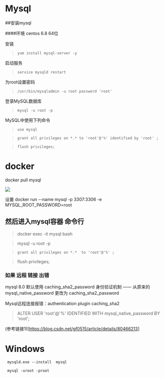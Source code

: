 # Mysql


##安装mysql

####环境 centos 6.8 64位
 
安装 
> `yum install mysql-server -y`

启动服务
>`service mysqld restart`

为root设置密码
>`/usr/bin/mysqladmin -u root password 'root'`

登录MySQL数据库
>`mysql -u root -p`

MySQL中使用下列命令
>`use mysql`

>`grant all privileges on *.* to 'root'@'%' identified by 'root' ;`

>`flush privileges;`


# docker
docker pull mysql

![](http://pic.wmgblog.pw/20190321214640.png)

设置 
docker run --name mysql  -p 3307:3306 -e MYSQL_ROOT_PASSWORD=root

## 然后进入mysql容器 命令行

> docker exec -it mysql bash 

> mysql -u root -p

> `grant all privileges on *.*  to 'root'@'%' ; `

> flush privileges; 

### 如果 远程 链接 出错

mysql 8.0 默认使用 caching_sha2_password 身份验证机制 —— 从原来的 mysql_native_password 更改为 caching_sha2_password

Mysql远程连接报错：authentication plugin caching_sha2

> ALTER USER 'root'@'%' IDENTIFIED WITH mysql_native_password BY 'root';

(参考链接1)[https://blog.csdn.net/gf0515/article/details/80466213]

# Windows

` mysqld.exe --install  mysql`

` mysql -uroot -proot`
